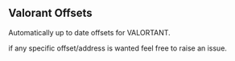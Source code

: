 ## Valorant Offsets

Automatically up to date offsets for VALORTANT.

if any specific offset/address is wanted feel free to raise an issue.
